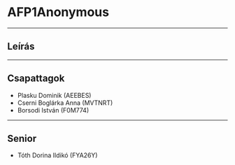 # AFP1Anonymous

---

## Leírás

---

## Csapattagok

+ Plasku Dominik (AEEBES)
+ Cserni Boglárka Anna (MVTNRT)
+ Borsodi István (F0M774)

---

## Senior

+ Tóth Dorina Ildikó (FYA26Y)